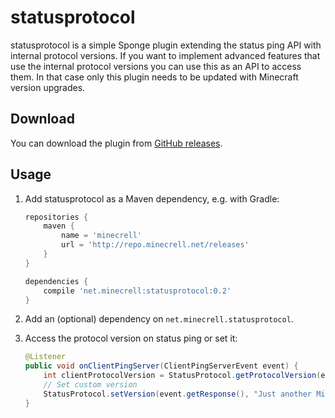 # statusprotocol
statusprotocol is a simple Sponge plugin extending the status ping API with internal protocol versions. If you want to implement advanced features that use the internal protocol versions you can use this as an API to access them. In that case only this plugin needs to be updated with Minecraft version upgrades.

## Download
You can download the plugin from [GitHub releases](https://github.com/Minecrell/statusprotocol/releases).

## Usage
1. Add statusprotocol as a Maven dependency, e.g. with Gradle:

    ```gradle
    repositories {
        maven {
            name = 'minecrell'
            url = 'http://repo.minecrell.net/releases'
        }
    }
    
    dependencies {
        compile 'net.minecrell:statusprotocol:0.2'
    }
    ```
2. Add an (optional) dependency on `net.minecrell.statusprotocol`.
3. Access the protocol version on status ping or set it:

    ```java
    @Listener
    public void onClientPingServer(ClientPingServerEvent event) {
        int clientProtocolVersion = StatusProtocol.getProtocolVersion(event.getClient().getVersion());
        // Set custom version
        StatusProtocol.setVersion(event.getResponse(), "Just another Minecraft version", protocolVersion);
    }
    ```
